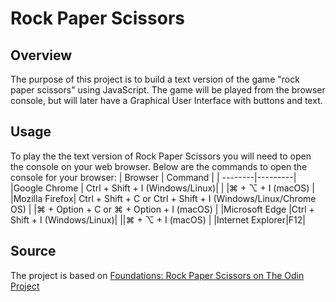 # Rock Paper Scissors

## Overview
The purpose of this project is to build a text version of the game "rock paper scissors" using JavaScript. The game will be played from the browser console, but will later have a Graphical User Interface with buttons and text.

## Usage
To play the the text version of Rock Paper Scissors you will need to open the console on your web browser. Below are the commands to open the console for your browser:
| Browser | Command |
| --------|---------|
|Google Chrome | Ctrl + Shift + I (Windows/Linux)|
| |⌘ + ⌥ + I (macOS)  |  
|Mozilla Firefox| Ctrl + Shift + C or Ctrl + Shift + I (Windows/Linux/Chrome OS)
| |⌘ + Option + C or ⌘ + Option + I (macOS)  |
|Microsoft Edge	|Ctrl + Shift + I (Windows/Linux)|
||⌘ + ⌥ + I (macOS)  |
|Internet Explorer|F12|

## Source
The project is based on [Foundations: Rock Paper Scissors on The Odin Project](https://www.theodinproject.com/lessons/foundations-rock-paper-scissors)